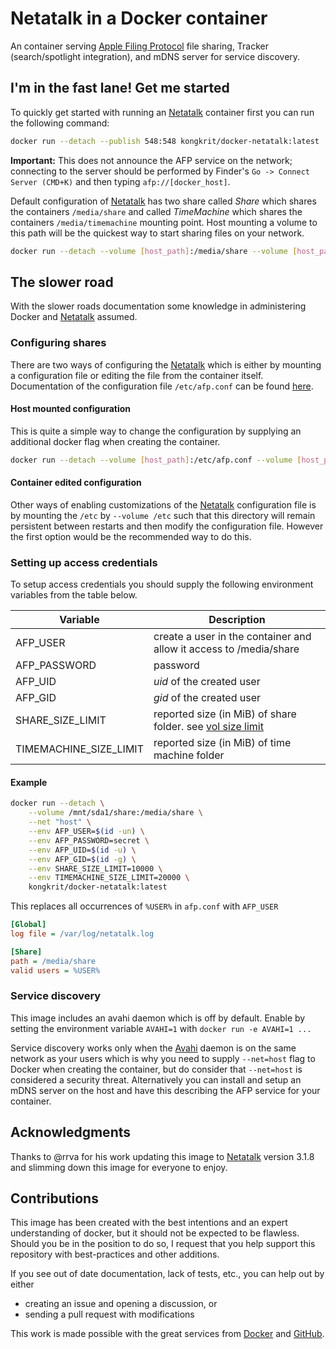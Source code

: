 # Netatalk in a Docker container

An container serving [Apple Filing Protocol](https://en.wikipedia.org/wiki/Apple_Filing_Protocol) file sharing, Tracker (search/spotlight integration), and mDNS server for service discovery.

## I'm in the fast lane! Get me started

To quickly get started with running an [Netatalk] container first you can run the following command:

```bash
docker run --detach --publish 548:548 kongkrit/docker-netatalk:latest
```

**Important:** This does not announce the AFP service on the network; connecting to the server should be performed by Finder's `Go -> Connect Server (CMD+K)` and then typing `afp://[docker_host]`.

Default configuration of [Netatalk] has two share called _Share_ which shares the containers `/media/share` and called _TimeMachine_ which shares the containers `/media/timemachine` mounting point. Host mounting a volume to this path will be the quickest way to start sharing files on your network.

```bash
docker run --detach --volume [host_path]:/media/share --volume [host_path]:/media/timemachine --publish 548:548 kongkrit/docker-netatalk:latest
```

## The slower road

With the slower roads documentation some knowledge in administering Docker and [Netatalk] assumed.

### Configuring shares

There are two ways of configuring the [Netatalk] which is either by mounting a configuration file or editing the file from the container itself. Documentation of the configuration file `/etc/afp.conf` can be found [here](http://netatalk.sourceforge.net/3.1/htmldocs/afp.conf.5.html).

#### Host mounted configuration

This is quite a simple way to change the configuration by supplying an additional docker flag when creating the container.

```bash
docker run --detach --volume [host_path]:/etc/afp.conf --volume [host_path]:/media/share --volume [host_path]:/media/timemachine --publish 548:548 kongkrit/docker-netatalk:latest
```

#### Container edited configuration

Other ways of enabling customizations of the [Netatalk] configuration file is by mounting the `/etc` by `--volume /etc` such that this directory will remain persistent between restarts and then modify the configuration file. However the first option would be the recommended way to do this.

### Setting up access credentials

To setup access credentials you should supply the following environment variables from the table below.

|Variable              |Description|
|----------------------|-----------|
|AFP_USER              | create a user in the container and allow it access to /media/share    |
|AFP_PASSWORD          | password
|AFP_UID               | _uid_ of the created user
|AFP_GID               | _gid_ of the created user
|SHARE_SIZE_LIMIT      | reported size (in MiB) of share folder. see [vol size limit](http://netatalk.sourceforge.net/3.1/htmldocs/afp.conf.5.html)
|TIMEMACHINE_SIZE_LIMIT| reported size (in MiB) of time machine folder

#### Example

```bash
docker run --detach \
    --volume /mnt/sda1/share:/media/share \
    --net "host" \
    --env AFP_USER=$(id -un) \
    --env AFP_PASSWORD=secret \
    --env AFP_UID=$(id -u) \
    --env AFP_GID=$(id -g) \
    --env SHARE_SIZE_LIMIT=10000 \
    --env TIMEMACHINE_SIZE_LIMIT=20000 \
    kongkrit/docker-netatalk:latest
```

This replaces all occurrences of `%USER%` in `afp.conf` with `AFP_USER`

```ini
[Global]
log file = /var/log/netatalk.log

[Share]
path = /media/share
valid users = %USER%
```

### Service discovery

This image includes an avahi daemon which is off by default. Enable by setting the environment variable `AVAHI=1` with `docker run -e AVAHI=1 ...`

Service discovery works only when the [Avahi] daemon is on the same network as your users which is why you need to supply `--net=host` flag to Docker when creating the container, but do consider that `--net=host` is considered a security threat. Alternatively you can install and setup an mDNS server on the host and have this describing the AFP service for your container.

## Acknowledgments

Thanks to @rrva for his work updating this image to [Netatalk] version 3.1.8 and slimming down this image for everyone to enjoy.

## Contributions

This image has been created with the best intentions and an expert understanding of docker, but it should not be expected to be flawless. Should you be in the position to do so, I request that you help support this repository with best-practices and other additions.

If you see out of date documentation, lack of tests, etc., you can help out by either
- creating an issue and opening a discussion, or
- sending a pull request with modifications

This work is made possible with the great services from [Docker] and [GitHub].

[Netatalk]: http://netatalk.sourceforge.net/
[Docker]: https://www.docker.com/
[GitHub]: https://www.github.com/
[Avahi]: http://www.avahi.org/
